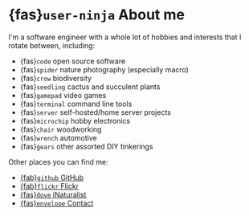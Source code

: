 # {fas}`user-ninja` About me
I'm a software engineer with a whole lot of hobbies and interests that I rotate between, including:
* {fas}`code` open source software
* {fas}`spider` nature photography (especially macro)
* {fas}`crow` biodiversity
* {fas}`seedling` cactus and succulent plants
* {fas}`gamepad` video games
* {fas}`terminal` command line tools
* {fas}`server` self-hosted/home server projects
* {fas}`microchip` hobby electronics
* {fas}`chair` woodworking
* {fas}`wrench` automotive
* {fas}`gears` other assorted DIY tinkerings

Other places you can find me:

* [{fab}`github` GitHub](https://github.com/JWCook)
* [{fab}`flickr` Flickr](https://flickr.com/photos/jcook83)
* [{fas}`dove` iNaturalist](https://www.inaturalist.org/observations?user_id=jkcook&place_id=any&subview=grid)
* [{fas}`envelope` Contact](mailto:jwcook@jwcook.dev)
<!-- * <a rel="me" href="https://tilde.zone/@jwcook"><i class="fa-brands fa-mastodon"></i> Mastodon</a> (maybe?) -->
